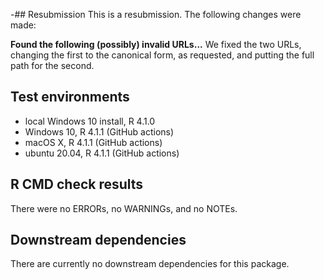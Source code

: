 -## Resubmission
This is a resubmission. The following changes were made:

**Found the following (possibly) invalid URLs...**
We fixed the two URLs, changing the first to the canonical form, as requested, and putting the full path for the second.

## Test environments
* local Windows 10  install, R 4.1.0
* Windows 10, R 4.1.1 (GitHub actions)
* macOS X, R 4.1.1 (GitHub actions)
* ubuntu 20.04, R 4.1.1 (GitHub actions)

## R CMD check results
There were no ERRORs, no WARNINGs, and no NOTEs.

## Downstream dependencies
There are currently no downstream dependencies for this package. 
